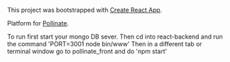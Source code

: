 This project was bootstrapped with [Create React App](https://github.com/facebookincubator/create-react-app).

Platform for [Pollinate](https://pollinatepanel.com/).

To run first start your mongo DB sever.
Then cd into react-backend and run the command 'PORT=3001 node bin/www'
Then in a different tab or terminal window go to pollinate_front and do 'npm start'